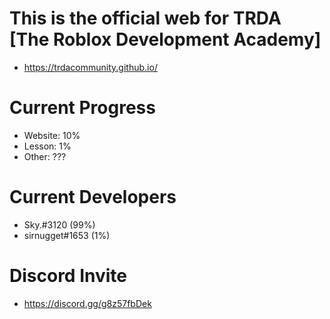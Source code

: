 # This is the official web for TRDA [The Roblox Development Academy]
- https://trdacommunity.github.io/

# Current Progress
- Website: 10%
- Lesson: 1%
- Other: ???

# Current Developers
- Sky.#3120 (99%)
- sirnugget#1653 (1%)

# Discord Invite
- https://discord.gg/g8z57fbDek
